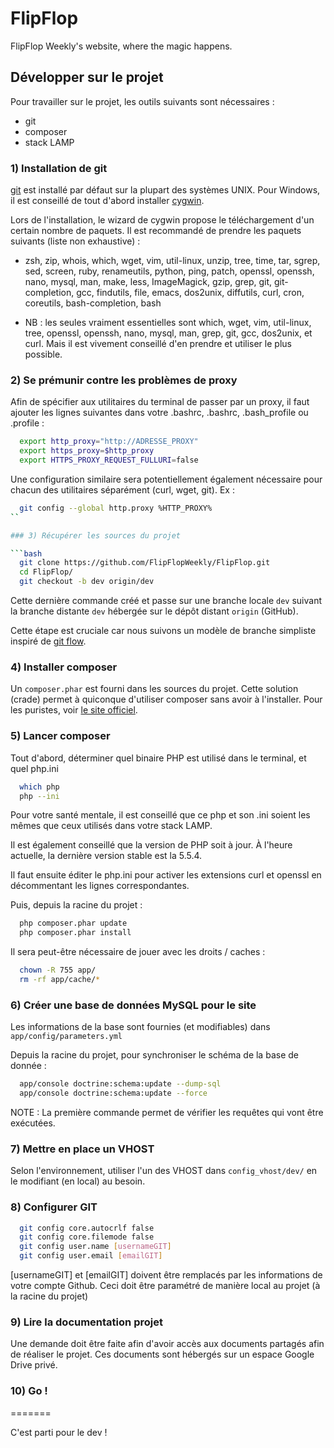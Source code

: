 FlipFlop
========

FlipFlop Weekly's website, where the magic happens.

## Développer sur le projet

Pour travailler sur le projet, les outils suivants sont nécessaires :

- git
- composer
- stack LAMP

### 1) Installation de git

[git](http://git-scm.com/) est installé par défaut sur la plupart des systèmes UNIX. Pour Windows, il est conseillé de tout d'abord installer [cygwin](http://www.cygwin.com/).

Lors de l'installation, le wizard de cygwin propose le téléchargement d'un certain nombre de paquets. Il est recommandé de prendre les paquets suivants (liste non exhaustive) :

- zsh, zip, whois, which, wget, vim, util-linux, unzip, tree, time, tar, sgrep, sed, screen, ruby, renameutils, python, ping, patch, openssl, openssh, nano, mysql, man, make, less, ImageMagick, gzip, grep, git, git-completion, gcc, findutils, file, emacs, dos2unix, diffutils, curl, cron, coreutils, bash-completion, bash

- NB : les seules vraiment essentielles sont which, wget, vim, util-linux, tree, openssl, openssh, nano, mysql, man, grep, git, gcc, dos2unix, et curl. Mais il est vivement conseillé d'en prendre et utiliser le plus possible.

### 2) Se prémunir contre les problèmes de proxy

Afin de spécifier aux utilitaires du terminal de passer par un proxy, il faut ajouter les lignes suivantes dans votre .bashrc, .bashrc, .bash_profile ou .profile :

```bash
  export http_proxy="http://ADRESSE_PROXY"
  export https_proxy=$http_proxy
  export HTTPS_PROXY_REQUEST_FULLURI=false
```

Une configuration similaire sera potentiellement également nécessaire pour chacun des utilitaires séparément (curl, wget, git). Ex :

```bash
  git config --global http.proxy %HTTP_PROXY%
``

### 3) Récupérer les sources du projet

```bash
  git clone https://github.com/FlipFlopWeekly/FlipFlop.git
  cd FlipFlop/
  git checkout -b dev origin/dev
```

Cette dernière commande créé et passe sur une branche locale `dev` suivant la branche distante `dev` hébergée sur le dépôt distant `origin` (GitHub).

Cette étape est cruciale car nous suivons un modèle de branche simpliste inspiré de [git flow](http://nvie.com/posts/a-successful-git-branching-model/).

### 4) Installer composer

Un `composer.phar` est fourni dans les sources du projet. Cette solution (crade) permet à quiconque d'utiliser composer sans avoir à l'installer. Pour les puristes, voir [le site officiel](http://getcomposer.org/).

### 5) Lancer composer

Tout d'abord, déterminer quel binaire PHP est utilisé dans le terminal, et quel php.ini

```bash
  which php
  php --ini
```

Pour votre santé mentale, il est conseillé que ce php et son .ini soient les mêmes que ceux utilisés dans votre stack LAMP.

Il est également conseillé que la version de PHP soit à jour. À l'heure actuelle, la dernière version stable est la 5.5.4.

Il faut ensuite éditer le php.ini pour activer les extensions curl et openssl en décommentant les lignes correspondantes.

Puis, depuis la racine du projet :

```bash
  php composer.phar update
  php composer.phar install
```

Il sera peut-être nécessaire de jouer avec les droits / caches :

```bash
  chown -R 755 app/
  rm -rf app/cache/*
```

### 6) Créer une base de données MySQL pour le site

Les informations de la base sont fournies (et modifiables) dans `app/config/parameters.yml`

Depuis la racine du projet, pour synchroniser le schéma de la base de donnée :

```bash
  app/console doctrine:schema:update --dump-sql
  app/console doctrine:schema:update --force
```
NOTE : La première commande permet de vérifier les requêtes qui vont être exécutées.

### 7) Mettre en place un VHOST

Selon l'environnement, utiliser l'un des VHOST dans `config_vhost/dev/` en le modifiant (en local) au besoin.

### 8) Configurer GIT

```bash
  git config core.autocrlf false
  git config core.filemode false
  git config user.name [usernameGIT]
  git config user.email [emailGIT]
```
[usernameGIT] et [emailGIT] doivent être remplacés par les informations de votre compte Github.
Ceci doit être paramétré de manière local au projet (à la racine du projet)

### 9) Lire la documentation projet

Une demande doit être faite afin d'avoir accès aux documents partagés afin de réaliser le projet.
Ces documents sont hébergés sur un espace Google Drive privé.

### 10) Go !
=======

C'est parti pour le dev !
